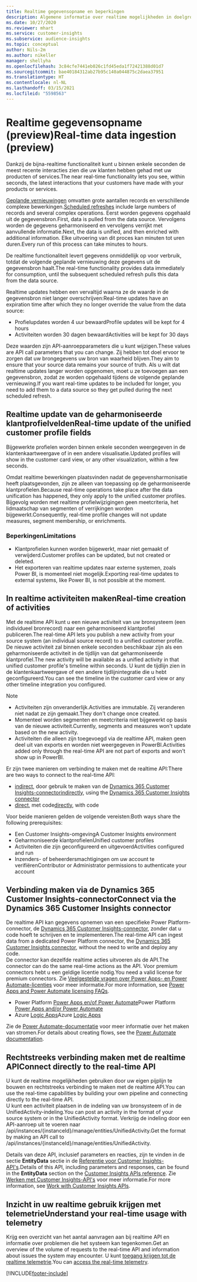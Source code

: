 ```yaml
---
title: Realtime gegevensopname en beperkingen
description: Algemene informatie over realtime mogelijkheden in doelgroepinzichten.
ms.date: 10/27/2020
ms.reviewer: mhart
ms.service: customer-insights
ms.subservice: audience-insights
ms.topic: conceptual
author: Nils-2m
ms.author: nikeller
manager: shellyha
ms.openlocfilehash: 3c84cfe7441eb026c1fd45eda1f72421388d01d7
ms.sourcegitcommit: bae40184312ab27b95c140a044875c2daea37951
ms.translationtype: HT
ms.contentlocale: nl-NL
ms.lasthandoff: 03/15/2021
ms.locfileid: "5598563"
---
```

# <a name="real-time-data-ingestion-preview"></a><span data-ttu-id="c6f11-103">Realtime gegevensopname (preview)</span><span class="sxs-lookup"><span data-stu-id="c6f11-103">Real-time data ingestion (preview)</span></span>

<span data-ttu-id="c6f11-104">Dankzij de bijna-realtime functionaliteit kunt u binnen enkele seconden de meest recente interacties zien die uw klanten hebben gehad met uw producten of services.</span><span class="sxs-lookup"><span data-stu-id="c6f11-104">The near real-time functionality lets you see, within seconds, the latest interactions that your customers have made with your products or services.</span></span>

<span data-ttu-id="c6f11-105">[Geplande vernieuwingen](system.md#schedule-tab) omvatten grote aantallen records en verschillende complexe bewerkingen.</span><span class="sxs-lookup"><span data-stu-id="c6f11-105">[Scheduled refreshes](system.md#schedule-tab) include large numbers of records and several complex operations.</span></span> <span data-ttu-id="c6f11-106">Eerst worden gegevens opgehaald uit de gegevensbron.</span><span class="sxs-lookup"><span data-stu-id="c6f11-106">First, data is pulled from the data source.</span></span> <span data-ttu-id="c6f11-107">Vervolgens worden de gegevens geharmoniseerd en vervolgens verrijkt met aanvullende informatie.</span><span class="sxs-lookup"><span data-stu-id="c6f11-107">Next, the data is unified, and then enriched with additional information.</span></span> <span data-ttu-id="c6f11-108">Elke uitvoering van dit proces kan minuten tot uren duren.</span><span class="sxs-lookup"><span data-stu-id="c6f11-108">Every run of this process can take minutes to hours.</span></span>

<span data-ttu-id="c6f11-109">De realtime functionaliteit levert gegevens onmiddellijk op voor verbruik, totdat de volgende geplande vernieuwing deze gegevens uit de gegevensbron haalt.</span><span class="sxs-lookup"><span data-stu-id="c6f11-109">The real-time functionality provides data immediately for consumption, until the subsequent scheduled refresh pulls this data from the data source.</span></span>

<span data-ttu-id="c6f11-110">Realtime updates hebben een vervaltijd waarna ze de waarde in de gegevensbron niet langer overschrijven:</span><span class="sxs-lookup"><span data-stu-id="c6f11-110">Real-time updates have an expiration time after which they no longer override the value from the data source:</span></span>

- <span data-ttu-id="c6f11-111">Profielupdates worden 4 uur bewaard</span><span class="sxs-lookup"><span data-stu-id="c6f11-111">Profile updates will be kept for 4 hours</span></span>
- <span data-ttu-id="c6f11-112">Activiteiten worden 30 dagen bewaard</span><span class="sxs-lookup"><span data-stu-id="c6f11-112">Activities will be kept for 30 days</span></span>

<span data-ttu-id="c6f11-113">Deze waarden zijn API-aanroepparameters die u kunt wijzigen.</span><span class="sxs-lookup"><span data-stu-id="c6f11-113">These values are API call parameters that you can change.</span></span> <span data-ttu-id="c6f11-114">Zij hebben tot doel ervoor te zorgen dat uw brongegevens uw bron van waarheid blijven.</span><span class="sxs-lookup"><span data-stu-id="c6f11-114">They aim to ensure that your source data remains your source of truth.</span></span> <span data-ttu-id="c6f11-115">Als u wilt dat realtime updates langer worden opgenomen, moet u ze toevoegen aan een gegevensbron, zodat ze worden opgehaald tijdens de volgende geplande vernieuwing.</span><span class="sxs-lookup"><span data-stu-id="c6f11-115">If you want real-time updates to be included for longer, you need to add them to a data source so they get pulled during the next scheduled refresh.</span></span>

## <a name="real-time-update-of-the-unified-customer-profile-fields"></a><span data-ttu-id="c6f11-116">Realtime update van de geharmoniseerde klantprofielvelden</span><span class="sxs-lookup"><span data-stu-id="c6f11-116">Real-time update of the unified customer profile fields</span></span>

<span data-ttu-id="c6f11-117">Bijgewerkte profielen worden binnen enkele seconden weergegeven in de klantenkaartweergave of in een andere visualisatie.</span><span class="sxs-lookup"><span data-stu-id="c6f11-117">Updated profiles will show in the customer card view, or any other visualization, within a few seconds.</span></span>

<span data-ttu-id="c6f11-118">Omdat realtime bewerkingen plaatsvinden nadat de gegevensharmonisatie heeft plaatsgevonden, zijn ze alleen van toepassing op de geharmoniseerde klantprofielen.</span><span class="sxs-lookup"><span data-stu-id="c6f11-118">Because real-time operations take place after the data unification has happened, they only apply to the unified customer profiles.</span></span> <span data-ttu-id="c6f11-119">Bijgevolg worden met realtime profielwijzigingen geen meetcriteria, het lidmaatschap van segmenten of verrijkingen worden bijgewerkt.</span><span class="sxs-lookup"><span data-stu-id="c6f11-119">Consequently, real-time profile changes will not update measures, segment membership, or enrichments.</span></span>

### <a name="limitations"></a><span data-ttu-id="c6f11-120">Beperkingen</span><span class="sxs-lookup"><span data-stu-id="c6f11-120">Limitations</span></span>

- <span data-ttu-id="c6f11-121">Klantprofielen kunnen worden bijgewerkt, maar niet gemaakt of verwijderd.</span><span class="sxs-lookup"><span data-stu-id="c6f11-121">Customer profiles can be updated, but not created or deleted.</span></span>
- <span data-ttu-id="c6f11-122">Het exporteren van realtime updates naar externe systemen, zoals Power BI, is momenteel niet mogelijk.</span><span class="sxs-lookup"><span data-stu-id="c6f11-122">Exporting real-time updates to external systems, like Power BI, is not possible at the moment.</span></span>

## <a name="real-time-creation-of-activities"></a><span data-ttu-id="c6f11-123">In realtime activiteiten maken</span><span class="sxs-lookup"><span data-stu-id="c6f11-123">Real-time creation of activities</span></span>

<span data-ttu-id="c6f11-124">Met de realtime API kunt u een nieuwe activiteit van uw bronsysteem (een individueel bronrecord) naar een geharmoniseerd klantprofiel publiceren.</span><span class="sxs-lookup"><span data-stu-id="c6f11-124">The real-time API lets you publish a new activity from your source system (an individual source record) to a unified customer profile.</span></span> <span data-ttu-id="c6f11-125">De nieuwe activiteit zal binnen enkele seconden beschikbaar zijn als een geharmoniseerde activiteit in de tijdlijn van dat geharmoniseerde klantprofiel.</span><span class="sxs-lookup"><span data-stu-id="c6f11-125">The new activity will be available as a unified activity in that unified customer profile's timeline within seconds.</span></span> <span data-ttu-id="c6f11-126">U kunt de tijdlijn zien in de klantenkaartweergave of een andere tijdlijnintegratie die u hebt geconfigureerd.</span><span class="sxs-lookup"><span data-stu-id="c6f11-126">You can see the timeline in the customer card view or any other timeline integration you configured.</span></span>

> [!NOTE]
>
> - <span data-ttu-id="c6f11-127">Activiteiten zijn onveranderlijk.</span><span class="sxs-lookup"><span data-stu-id="c6f11-127">Activities are immutable.</span></span> <span data-ttu-id="c6f11-128">Zij veranderen niet nadat ze zijn gemaakt.</span><span class="sxs-lookup"><span data-stu-id="c6f11-128">They don't change once created.</span></span>
> - <span data-ttu-id="c6f11-129">Momenteel worden segmenten en meetcriteria niet bijgewerkt op basis van de nieuwe activiteit.</span><span class="sxs-lookup"><span data-stu-id="c6f11-129">Currently, segments and measures won't update based on the new activity.</span></span>
> - <span data-ttu-id="c6f11-130">Activiteiten die alleen zijn toegevoegd via de realtime API, maken geen deel uit van exports en worden niet weergegeven in PowerBI.</span><span class="sxs-lookup"><span data-stu-id="c6f11-130">Activities added only through the real-time API are not part of exports and won't show up in PowerBI.</span></span>

<span data-ttu-id="c6f11-131">Er zijn twee manieren om verbinding te maken met de realtime API:</span><span class="sxs-lookup"><span data-stu-id="c6f11-131">There are two ways to connect to the real-time API:</span></span>

- <span data-ttu-id="c6f11-132">[indirect](#connect-via-the-dynamics-365-customer-insights-connector), door gebruik te maken van de [Dynamics 365 Customer Insights-connector](/connectors/customerinsights/)</span><span class="sxs-lookup"><span data-stu-id="c6f11-132">[indirectly](#connect-via-the-dynamics-365-customer-insights-connector), using the [Dynamics 365 Customer Insights connector](/connectors/customerinsights/)</span></span>
- <span data-ttu-id="c6f11-133">[direct](#connect-directly-to-the-real-time-api), met code</span><span class="sxs-lookup"><span data-stu-id="c6f11-133">[directly](#connect-directly-to-the-real-time-api), with code</span></span>

<span data-ttu-id="c6f11-134">Voor beide manieren gelden de volgende vereisten:</span><span class="sxs-lookup"><span data-stu-id="c6f11-134">Both ways share the following prerequisites:</span></span>

- <span data-ttu-id="c6f11-135">Een Customer Insights-omgeving</span><span class="sxs-lookup"><span data-stu-id="c6f11-135">A Customer Insights environment</span></span>
- <span data-ttu-id="c6f11-136">Geharmoniseerde klantprofielen</span><span class="sxs-lookup"><span data-stu-id="c6f11-136">Unified customer profiles</span></span>
- <span data-ttu-id="c6f11-137">Activiteiten die zijn geconfigureerd en uitgevoerd</span><span class="sxs-lookup"><span data-stu-id="c6f11-137">Activities configured and run</span></span>
- <span data-ttu-id="c6f11-138">Inzenders- of beheerdersmachtigingen om uw account te verifiëren</span><span class="sxs-lookup"><span data-stu-id="c6f11-138">Contributor or Administrator permissions to authenticate your account</span></span>

## <a name="connect-via-the-dynamics-365-customer-insights-connector"></a><span data-ttu-id="c6f11-139">Verbinding maken via de Dynamics 365 Customer Insights-connector</span><span class="sxs-lookup"><span data-stu-id="c6f11-139">Connect via the Dynamics 365 Customer Insights connector</span></span>

<span data-ttu-id="c6f11-140">De realtime API kan gegevens opnemen van een specifieke Power Platform-connector, de [Dynamics 365 Customer Insights-connector](/connectors/customerinsights/), zonder dat u code hoeft te schrijven en te implementeren.</span><span class="sxs-lookup"><span data-stu-id="c6f11-140">The real-time API can ingest data from a dedicated Power Platform connector, the [Dynamics 365 Customer Insights connector](/connectors/customerinsights/), without the need to write and deploy any code.</span></span>    
<span data-ttu-id="c6f11-141">De connector kan dezelfde realtime acties uitvoeren als de API.</span><span class="sxs-lookup"><span data-stu-id="c6f11-141">The connector can do the same real-time actions as the API.</span></span> <span data-ttu-id="c6f11-142">Voor premium connectors hebt u een geldige licentie nodig.</span><span class="sxs-lookup"><span data-stu-id="c6f11-142">You need a valid license for premium connectors.</span></span> <span data-ttu-id="c6f11-143">Zie [Veelgestelde vragen over Power Apps- en Power Automate-licenties](/power-platform/admin/powerapps-flow-licensing-faq) voor meer informatie.</span><span class="sxs-lookup"><span data-stu-id="c6f11-143">For more information, see [Power Apps and Power Automate licensing FAQs](/power-platform/admin/powerapps-flow-licensing-faq).</span></span>

- <span data-ttu-id="c6f11-144">Power Platform [Power Apps en/of Power Automate](/connectors/)</span><span class="sxs-lookup"><span data-stu-id="c6f11-144">Power Platform [Power Apps and/or Power Automate](/connectors/)</span></span>
- <span data-ttu-id="c6f11-145">Azure [Logic Apps](/azure/connectors/apis-list)</span><span class="sxs-lookup"><span data-stu-id="c6f11-145">Azure [Logic Apps](/azure/connectors/apis-list)</span></span>

<span data-ttu-id="c6f11-146">Zie de [Power Automate-documentatie](/power-automate/) voor meer informatie over het maken van stromen.</span><span class="sxs-lookup"><span data-stu-id="c6f11-146">For details about creating flows, see the [Power Automate documentation](/power-automate/).</span></span>

## <a name="connect-directly-to-the-real-time-api"></a><span data-ttu-id="c6f11-147">Rechtstreeks verbinding maken met de realtime API</span><span class="sxs-lookup"><span data-stu-id="c6f11-147">Connect directly to the real-time API</span></span>

<span data-ttu-id="c6f11-148">U kunt de realtime mogelijkheden gebruiken door uw eigen pijplijn te bouwen en rechtstreeks verbinding te maken met de realtime API.</span><span class="sxs-lookup"><span data-stu-id="c6f11-148">You can use the real-time capabilities by building your own pipeline and connecting directly to the real-time API.</span></span>    
<span data-ttu-id="c6f11-149">U kunt een activiteit plaatsen in de indeling van uw bronsysteem of in de UnifiedActivity-indeling.</span><span class="sxs-lookup"><span data-stu-id="c6f11-149">You can post an activity in the format of your source system or in the UnifiedActivity format.</span></span> <span data-ttu-id="c6f11-150">Verkrijg de indeling door een API-aanroep uit te voeren naar /api/instances/{instanceId}/manage/entities/UnifiedActivity.</span><span class="sxs-lookup"><span data-stu-id="c6f11-150">Get the format by making an API call to /api/instances/{instanceId}/manage/entities/UnifiedActivity.</span></span>

<span data-ttu-id="c6f11-151">Details van deze API, inclusief parameters en reacties, zijn te vinden in de sectie **EntityData** sectie in de [Referentie voor Customer Insights-API's](https://developer.ci.ai.dynamics.com/api-details#api=CustomerInsights).</span><span class="sxs-lookup"><span data-stu-id="c6f11-151">Details of this API, including parameters and responses, can be found in the **EntityData** section on the [Customer Insights APIs reference](https://developer.ci.ai.dynamics.com/api-details#api=CustomerInsights).</span></span> <span data-ttu-id="c6f11-152">Zie [Werken met Customer Insights-API's](apis.md) voor meer informatie.</span><span class="sxs-lookup"><span data-stu-id="c6f11-152">For more information, see [Work with Customer Insights APIs](apis.md).</span></span>

## <a name="understand-your-real-time-usage-with-telemetry"></a><span data-ttu-id="c6f11-153">Inzicht in uw realtime gebruik krijgen met telemetrie</span><span class="sxs-lookup"><span data-stu-id="c6f11-153">Understand your real-time usage with telemetry</span></span>

<span data-ttu-id="c6f11-154">Krijg een overzicht van het aantal aanvragen aan bij realtime API en informatie over problemen die het systeem kan tegenkomen.</span><span class="sxs-lookup"><span data-stu-id="c6f11-154">Get an overview of the volume of requests to the real-time API and information about issues the system may encounter.</span></span> <span data-ttu-id="c6f11-155">U kunt [toegang krijgen tot de realtime telemetrie](system.md#api-usage-tab).</span><span class="sxs-lookup"><span data-stu-id="c6f11-155">You can [access the real-time telemetry](system.md#api-usage-tab).</span></span> 


[!INCLUDE[footer-include](../includes/footer-banner.md)]